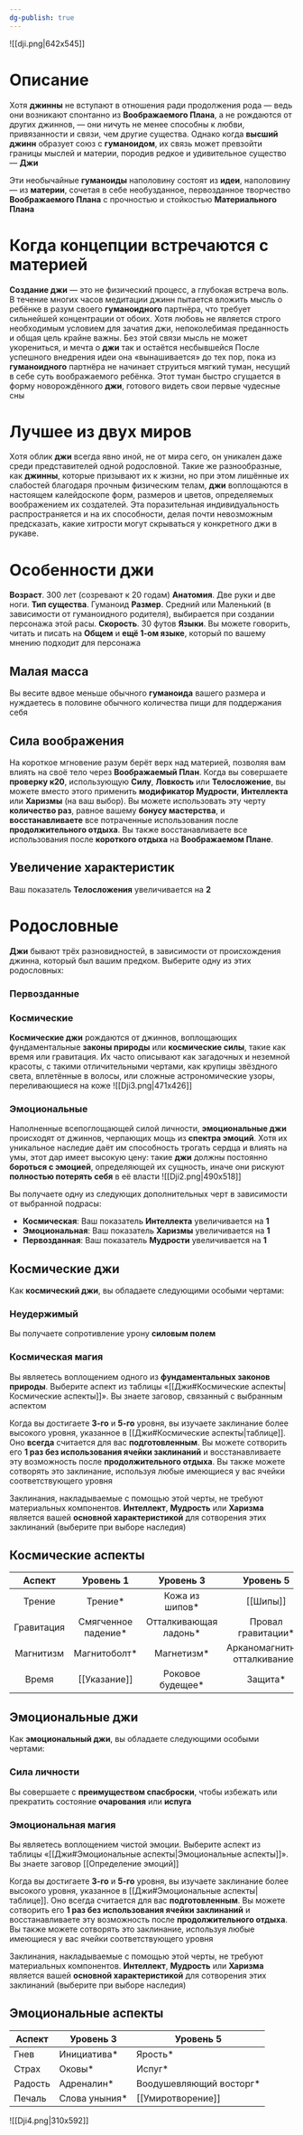```yaml
---
dg-publish: true
---
```

![[dji.png|642x545]]
# Описание
Хотя **джинны** не вступают в отношения ради продолжения рода — ведь они возникают спонтанно из **Воображаемого Плана**, а не рождаются от других джиннов, — они ничуть не менее способны к любви, привязанности и связи, чем другие существа. Однако когда **высший джинн** образует союз с **гуманоидом**, их связь может превзойти границы мыслей и материи, породив редкое и удивительное существо — **Джи**

Эти необычайные **гуманоиды** наполовину состоят из **идеи**, наполовину — из **материи**, сочетая в себе необузданное, первозданное творчество **Воображаемого Плана** с прочностью и стойкостью **Материального Плана**

# Когда концепции встречаются с материей  
**Создание джи** — это не физический процесс, а глубокая встреча воль. В течение многих часов медитации джинн пытается вложить мысль о ребёнке в разум своего **гуманоидного** партнёра, что требует сильнейшей концентрации от обоих. Хотя любовь не является строго необходимым условием для зачатия джи, непоколебимая преданность и общая цель крайне важны. Без этой связи мысль не может укорениться, и мечта о **джи** так и остаётся несбывшейся
После успешного внедрения идеи она «вынашивается» до тех пор, пока из **гуманоидного** партнёра не начинает струиться мягкий туман, несущий в себе суть воображаемого ребёнка. Этот туман быстро сгущается в форму новорождённого **джи**, готового видеть свои первые чудесные сны

# Лучшее из двух миров
Хотя облик **джи** всегда явно иной, не от мира сего, он уникален даже среди представителей одной родословной. Такие же разнообразные, как **джинны**, которые призывают их к жизни, но при этом лишённые их слабостей благодаря прочным физическим телам, **джи** воплощаются в настоящем калейдоскопе форм, размеров и цветов, определяемых воображением их создателей. Эта поразительная индивидуальность распространяется и на их способности, делая почти невозможным предсказать, какие хитрости могут скрываться у конкретного джи в рукаве.

# Особенности джи
**Возраст**. 300 лет (созревают к 20 годам)
**Анатомия**. Две руки и две ноги.
**Тип существа**. Гуманоид
**Размер**. Средний или Маленький (в зависимости от гуманоидного родителя), выбирается при создании персонажа этой расы.
**Скорость**. 30 футов
**Языки**. Вы можете говорить, читать и писать на **Общем** и **ещё 1-ом языке**, который по вашему мнению подходит для персонажа

## Малая масса 
Вы весите вдвое меньше обычного **гуманоида** вашего размера и нуждаетесь в половине обычного количества пищи для поддержания себя
## Сила воображения
На короткое мгновение разум берёт верх над материей, позволяя вам влиять на своё тело через **Воображаемый План**. Когда вы совершаете **проверку к20**, использующую **Силу**, **Ловкость** или **Телосложение**, вы можете вместо этого применить **модификатор Мудрости**, **Интеллекта** или **Харизмы** (на ваш выбор). Вы можете использовать эту черту **количество раз**, равное вашему **бонусу мастерства**, и **восстанавливаете** все потраченные использования после **продолжительного отдыха**. Вы также восстанавливаете все использования после **короткого отдыха** на **Воображаемом Плане**.
## Увеличение характеристик

Ваш показатель **Телосложения** увеличивается на **2**
# Родословные
**Джи** бывают трёх разновидностей, в зависимости от происхождения джинна, который был вашим предком. Выберите одну из этих родословных: 
### Первозданные
### Космические
**Космические джи** рождаются от джиннов, воплощающих фундаментальные **законы природы** или **космические силы**, такие как время или гравитация. Их часто описывают как загадочных и неземной красоты, с такими отличительными чертами, как крупицы звёздного света, вплетённые в волосы, или сложные астрономические узоры, переливающиеся на коже
![[Dji3.png|471x426]]
### Эмоциональные  
Наполненные всепоглощающей силой личности, **эмоциональные джи** происходят от джиннов, черпающих мощь из **спектра эмоций**. Хотя их уникальное наследие даёт им способность трогать сердца и влиять на умы, этот дар имеет высокую цену: такие **джи** должны постоянно **бороться с эмоцией**, определяющей их сущность, иначе они рискуют **полностью потерять себя** в её власти
![[Dji2.png|490x518]]


Вы получаете одну из следующих дополнительных черт в зависимости от выбранной подрасы:
- **Космическая**: Ваш показатель **Интеллекта** увеличивается на **1**
- **Эмоциональная**: Ваш показатель **Харизмы** увеличивается на **1**
- **Первозданная**: Ваш показатель **Мудрости** увеличивается на **1**

## Космические джи
Как **космический джи**, вы обладаете следующими особыми чертами:
### Неудержимый 
Вы получаете сопротивление урону **силовым полем**
### Космическая магия 
Вы являетесь воплощением одного из **фундаментальных законов природы**. Выберите аспект из таблицы «[[Джи#Космические аспекты|Космические аспекты]]». Вы знаете заговор, связанный с выбранным аспектом

Когда вы достигаете **3-го** и **5-го** уровня, вы изучаете заклинание более высокого уровня, указанное в [[Джи#Космические аспекты|таблице]]. Оно **всегда** считается для вас **подготовленным**. Вы можете сотворить его **1 раз без использования ячейки заклинаний** и восстанавливаете эту возможность после **продолжительного отдыха**. Вы также можете сотворять это заклинание, используя любые имеющиеся у вас ячейки соответствующего уровня

Заклинания, накладываемые с помощью этой черты, не требуют материальных компонентов. **Интеллект**, **Мудрость** или **Харизма** является вашей **основной характеристикой** для сотворения этих заклинаний (выберите при выборе наследия)

## Космические аспекты

|   Аспект   |      Уровень 1      |       Уровень 3       |           Уровень 5           |
| :--------: | :-----------------: | :-------------------: | :---------------------------: |
|   Трение   |       Трение*       |    Кожа из шипов*     |           [[Шипы]]            |
| Гравитация | Смягченное падение* | Отталкивающая ладонь* |      Провал гравитации*       |
| Магнитизм  |    Магнитоболт*     |      Магнетизм*       | Арканомагнитное отталкивание* |
|   Время    |    [[Указание]]     |   Роковое будещее*    |            Защита*            |

## Эмоциональные джи
Как **эмоциональный джи**, вы обладаете следующими особыми чертами:
### Сила личности 
Вы совершаете с **преимуществом спасброски**, чтобы избежать или прекратить состояние **очарования** или **испуга**
### Эмоциональная магия
Вы являетесь воплощением чистой эмоции. Выберите аспект из таблицы «[[Джи#Эмоциональные аспекты|Эмоциональные аспекты]]». Вы знаете заговор [[Определение эмоций]]

Когда вы достигаете **3-го** и **5-го** уровня, вы изучаете заклинание более высокого уровня, указанное в [[Джи#Эмоциональные аспекты|таблице]]. Оно всегда считается для вас **подготовленным**. Вы можете сотворить его **1 раз без использования ячейки заклинаний** и восстанавливаете эту возможность после **продолжительного отдыха**. Вы также можете сотворять это заклинание, используя любые имеющиеся у вас ячейки соответствующего уровня

Заклинания, накладываемые с помощью этой черты, не требуют материальных компонентов. **Интеллект**, **Мудрость** или **Харизма** является вашей **основной характеристикой** для сотворения этих заклинаний (выберите при выборе наследия)

## Эмоциональные аспекты

| Аспект  | Уровень 3     | Уровень 5               |
| ------- | ------------- | ----------------------- |
| Гнев    | Инициатива*   | Ярость*                 |
| Страх   | Оковы*        | Испуг*                  |
| Радость | Адреналин*    | Воодушевляющий восторг* |
| Печаль  | Слова уныния* | [[Умиротворение]]       |

![[Dji4.png|310x592]]

